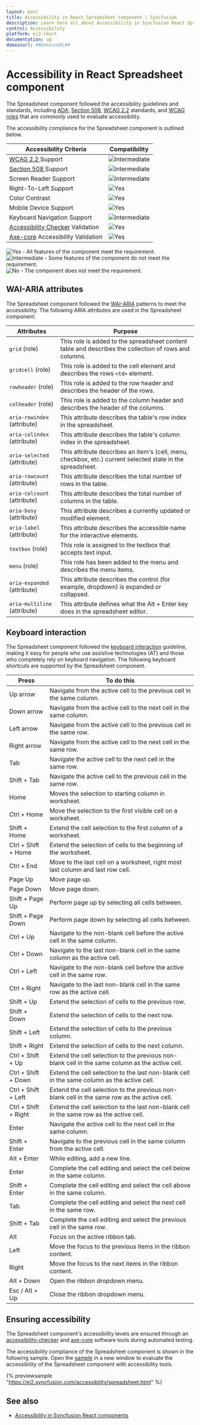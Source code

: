 ```yaml
---
layout: post
title: Accessibility in React Spreadsheet component | Syncfusion
description: Learn here all about Accessibility in Syncfusion React Spreadsheet component of Syncfusion Essential JS 2 and more.
control: Accessibility 
platform: ej2-react
documentation: ug
domainurl: ##DomainURL##
---
```


# Accessibility in React Spreadsheet component

The Spreadsheet component followed the accessibility guidelines and standards, including [ADA](https://www.ada.gov/), [Section 508](https://www.section508.gov/), [WCAG 2.2](https://www.w3.org/TR/WCAG22/) standards, and [WCAG roles](https://www.w3.org/TR/wai-aria/#roles) that are commonly used to evaluate accessibility.

The accessibility compliance for the Spreadsheet component is outlined below.

| Accessibility Criteria | Compatibility |
| -- | -- |
| [WCAG 2.2 ](https://www.w3.org/TR/WCAG22/) Support | <img src="https://cdn.syncfusion.com/content/images/landing-page/intermediate.png" alt="Intermediate"> |
| [Section 508 ](https://www.section508.gov/) Support | <img src="https://cdn.syncfusion.com/content/images/landing-page/intermediate.png" alt="Intermediate"> |
| Screen Reader Support | <img src="https://cdn.syncfusion.com/content/images/landing-page/intermediate.png" alt="Intermediate"> |
| Right-To-Left Support | <img src="https://cdn.syncfusion.com/content/images/landing-page/yes.png" alt="Yes"> |
| Color Contrast | <img src="https://cdn.syncfusion.com/content/images/landing-page/yes.png" alt="Yes"> |
| Mobile Device Support | <img src="https://cdn.syncfusion.com/content/images/landing-page/yes.png" alt="Yes"> |
| Keyboard Navigation Support | <img src="https://cdn.syncfusion.com/content/images/landing-page/intermediate.png" alt="Intermediate"> |
| [Accessibility Checker](https://www.npmjs.com/package/accessibility-checker) Validation | <img src="https://cdn.syncfusion.com/content/images/landing-page/yes.png" alt="Yes"> |
| [Axe-core](https://www.npmjs.com/package/axe-core) Accessibility Validation | <img src="https://cdn.syncfusion.com/content/images/landing-page/yes.png" alt="Yes"> |

<style>
    .post .post-content img {
        display: inline-block;
        margin: 0.5em 0;
    }
</style>
<div><img src="https://cdn.syncfusion.com/content/images/landing-page/yes.png" alt="Yes"> - All features of the component meet the requirement.</div>

<div><img src="https://cdn.syncfusion.com/content/images/landing-page/intermediate.png" alt="Intermediate"> - Some features of the component do not meet the requirement.</div>

<div><img src="https://cdn.syncfusion.com/content/images/landing-page/no.png" alt="No"> - The component does not meet the requirement.</div>

## WAI-ARIA attributes

The Spreadsheet component followed the [WAI-ARIA](https://www.w3.org/WAI/ARIA/apg/patterns/alert/) patterns to meet the accessibility. The following ARIA attributes are used in the Spreadsheet component:

| Attributes | Purpose |
|-------|---------|
| `grid` (role) | This role is added to the spreadsheet content table and describes the collection of rows and columns. |
| `gridcell` (role) | This role is added to the cell element and describes the rows `<td>` element. |
| `rowheader` (role) | This role is added to the row header and describes the header of the rows. |
| `colheader` (role) | This role is added to the column header and describes the header of the columns. |
| `aria-rowindex` (attribute) | This attribute describes the table's row index in the spreadsheet. |
| `aria-colindex` (attribute) | This attribute describes the table's column index in the spreadsheet. |
| `aria-selected` (attribute) | This attribute describes an item's (cell, menu, checkbox, etc.) current selected state in the spreadsheet. |
| `aria-rowcount` (attribute) | This attribute describes the total number of rows in the table. |
| `aria-colcount` (attribute) | This attribute describes the total number of columns in the table. |
| `aria-busy` (attribute) | This attribute describes a currently updated or modified element. |
| `aria-label` (attribute) | This attribute describes the accessible name for the interactive elements. |
| `textbox` (role) | This role is assigned to the textbox that accepts text input. |
| `menu` (role) | This role has been added to the menu and describes the menu items. |
| `aria-expanded` (attribute) | This attribute describes the control (for example, dropdown) is expanded or collapsed. |
| `aria-multiline` (attribute) | This attribute defines what the Alt + Enter key does in the spreadsheet editor. |

## Keyboard interaction

The Spreadsheet component followed the [keyboard interaction](https://www.w3.org/WAI/ARIA/apg/patterns/alert/#keyboardinteraction) guideline, making it easy for people who use assistive technologies (AT) and those who completely rely on keyboard navigation. The following keyboard shortcuts are supported by the Spreadsheet component.

| Press | To do this |
|----------|-------------|
| Up arrow | Navigate from the active cell to the previous cell in the same column. |
| Down arrow | Navigate from the active cell to the next cell in the same column. |
| Left arrow | Navigate from the active cell to the previous cell in the same row. |
| Right arrow | Navigate from the active cell to the next cell in the same row. |
| Tab | Navigate the active cell to the next cell in the same row. |
| Shift + Tab | Navigate the active cell to the previous cell in the same row. |
| Home | Moves the selection to starting column in worksheet. |
| Ctrl + Home | Move the selection to the first visible cell on a worksheet. |
| Shift + Home | Extend the cell selection to the first column of a worksheet. |
| Ctrl + Shift + Home | Extend the selection of cells to the beginning of the worksheet. |
| Ctrl + End | Move to the last cell on a worksheet, right most last column and last row cell. |
| Page Up | Move page up. |    
| Page Down | Move page down. |
| Shift + Page Up | Perform page up by selecting all cells between. |
| Shift + Page Down | Perform page down by selecting all cells between. |
| Ctrl + Up | Navigate to the non-blank cell before the active cell in the same column. |
| Ctrl + Down | Navigate to the last non-blank cell in the same column as the active cell. |
| Ctrl + Left | Navigate to the non-blank cell before the active cell in the same row. |
| Ctrl + Right | Navigate to the last non-blank cell in the same row as the active cell. |
| Shift + Up | Extend the selection of cells to the previous row. | 
| Shift + Down | Extend the selection of cells to the next row. | 
| Shift + Left | Extend the selection of cells to the previous column. | 
| Shift + Right | Extend the selection of cells to the next column. |
| Ctrl + Shift + Up | Extend the cell selection to the previous non-blank cell in the same column as the active cell. |
| Ctrl + Shift + Down | Extend the cell selection to the last non-blank cell in the same column as the active cell. |
| Ctrl + Shift + Left | Extend the cell selection to the previous non-blank cell in the same row as the active cell. |
| Ctrl + Shift + Right | Extend the cell selection to the last non-blank cell in the same row as the active cell. |
| Enter | Navigate the active cell to the next cell in the same column. | 
| Shift + Enter | Navigate to the previous cell in the same column from the active cell. |
| Alt + Enter | While editing, add a new line. |
| Enter | Complete the cell editing and select the cell below in the same column. |
| Shift + Enter | Complete the cell editing and select the cell above in the same column. |
| Tab | Complete the cell editing and select the next cell in the same row. |
| Shift + Tab | Complete the cell editing and select the previous cell in the same row. |
| Alt | Focus on the active ribbon tab. |
| Left | Move the focus to the previous items in the ribbon content. |
| Right | Move the focus to the next items in the ribbon content. |
| Alt + Down | Open the ribbon dropdown menu. |
| Esc / Alt + Up | Close the ribbon dropdown menu. |

## Ensuring accessibility

The Spreadsheet component's accessibility levels are ensured through an [accessibility-checker](https://www.npmjs.com/package/accessibility-checker) and [axe-core](https://www.npmjs.com/package/axe-core) software tools during automated testing.

The accessibility compliance of the Spreadsheet component is shown in the following sample. Open the [sample](https://ej2.syncfusion.com/accessibility/spreadsheet.html) in a new window to evaluate the accessibility of the Spreadsheet component with accessibility tools.

{% previewsample "https://ej2.syncfusion.com/accessibility/spreadsheet.html" %}

## See also

* [Accessibility in Syncfusion React components](../common/accessibility)
